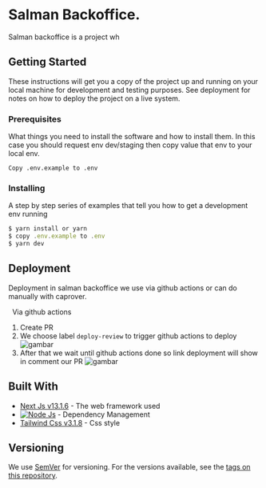# Salman Backoffice.

Salman backoffice is a project wh

## Getting Started
These instructions will get you a copy of the project up and running on your local machine for development and testing purposes. See deployment for notes on how to deploy the project on a live system.

### Prerequisites
What things you need to install the software and how to install them. In this case you should request env dev/staging then copy value that env to your local env.

```
Copy .env.example to .env
```

### Installing

A step by step series of examples that tell you how to get a development env running

```jsx
$ yarn install or yarn
$ copy .env.example to .env
$ yarn dev
```
## Deployment

Deployment in salman backoffice we use via github actions or can do manually with caprover.

&nbsp; Via github actions

1. Create PR 
2. We choose label `deploy-review` to trigger github actions to deploy
   ![gambar](https://user-images.githubusercontent.com/107031434/216237865-eb13950f-ea2f-4266-88b7-99f896ae1496.png)
3. After that we wait until github actions done so link deployment will show in comment our PR
  ![gambar](https://user-images.githubusercontent.com/107031434/216238010-1cd49b3f-6300-427c-a037-1283f57a141f.png)

## Built With

* [Next Js v13.1.6](https://nextjs.org/docs/getting-started) - The web framework used
* [![Node Js](https://badge.fury.io/js/node.svg)](https://badge.fury.io/js/node) - Dependency Management
* [Tailwind Css v3.1.8](https://tailwindcss.com/docs) - Css style

## Versioning

We use [SemVer](http://semver.org/) for versioning. For the versions available, see the [tags on this repository](https://github.com/your/project/tags). 



